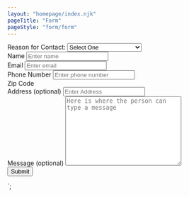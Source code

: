 ```yaml
---
layout: "homepage/index.njk"
pageTitle: "Form"
pageStyle: "form/form"
---
```


<div class="contact-us-form-container">
    <form name="contact-us-form-dev" action="/en-us/contact-us/thank-you" method="POST" data-netlify-recaptcha="true" data-netlify="true">
        <div class="contact-us-form-wrapper">
            <div class="form-input-data">
                <label for="subject">Reason for Contact:</label>
                <select class="reason_contact" name="subject" id="subject">
                    <option value="" selected>Select One</option>
                    <option value="Customer Service/Billing">Customer Service/Billing</option>
                    <option value="Online Acct Help">Online Acct Help</option>
                    <option value="Cancellations">Cancellations</option>
                    <option value="Repair/Claims">Repair/Claims</option>
                    <option value="Real Estate">Real Estate</option>
                    <option value="Other">Other</option>
                </select>
                <span class="field-error"></span>
            </div>
            <div class="form-input-data">
                <label for="contact-form-name">Name</label>
                <input  id="contact-form-name" maxlength="40" name="name" size="20" type="text" placeholder="Enter name"/>
                <span class="field-error"></span>
            </div>
            <div class="form-input-data">
                <label for="contact-form-email">Email</label>
                <input  id="contact-form-email" maxlength="80" name="email" size="20" type="email" placeholder="Enter email"/>
                <span class="field-error"></span>
            </div>
            <div class="form-input-data">
                <label for="contact-form-phone">Phone Number</label>
                <input class="contact-us-form-phone" id="contact-form-phone" maxlength="14" name="phone" size="20" placeholder="Enter phone number"/>
                <span class="field-error"></span>
            </div>
            <div class="form-input-data">
                <label for="contact-form-zip">Zip Code</label>
                <input  id="contact-form-zip" maxlength="5" size="20" type="hidden" inputmode="decimal" pattern="[0-9]*" placeholder="Enter Zip Code in which you reside" oninput="javascript: if (this.value.length > this.maxLength) this.value = this.value.slice(0, this.maxLength);"/>
                <span class="field-error"></span>
            </div>
            <div class="form-input-data">
                <label for="contact-form-address">Address (optional)</label>
                <input type="text" name="address" id="contact-form-address" placeholder="Enter Address">
                <span class="field-error"></span>
            </div>
            <div class="form-input-data">
                <label for="contact-form-message">Message (optional)</label>
                <textarea name="message" id="contact-form-message" cols="30" rows="10" placeholder="Here is where the person can type a message"></textarea>
                <span class="field-error"></span>
            </div>
            <div class="form-input-data" data-netlify-recaptcha="true">
              <span class="field-error"></span>
            </div>
            <div class="form-input-data">
            <button id="contact-form-submit" type="submit" value="Submit">Submit</button>
            </div>
        </div>
    </form>
</div>`;